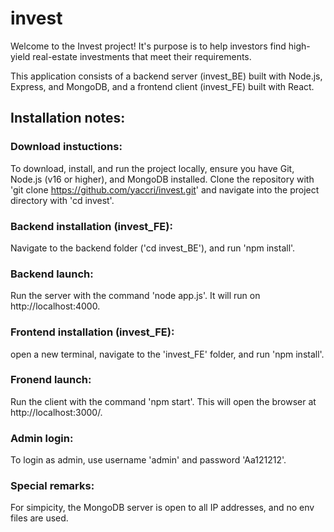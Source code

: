# invest

Welcome to the Invest project!
It's purpose is to help investors find high-yield real-estate investments that meet their requirements.

This application consists of a backend server (invest_BE) built with Node.js, Express, and MongoDB, and a frontend client (invest_FE) built with React.

## Installation notes:

### Download instuctions:

To download, install, and run the project locally, ensure you have Git, Node.js (v16 or higher), and MongoDB installed.
Clone the repository with 'git clone https://github.com/yaccri/invest.git' and navigate into the project directory with 'cd invest'.

### Backend installation (invest_FE):

Navigate to the backend folder ('cd invest_BE'), and run 'npm install'.

### Backend launch:

Run the server with the command 'node app.js'. It will run on http://localhost:4000.

### Frontend installation (invest_FE):

open a new terminal, navigate to the 'invest_FE' folder, and run 'npm install'.

### Fronend launch:

Run the client with the command 'npm start'. This will open the browser at http://localhost:3000/.

### Admin login:

To login as admin, use username 'admin' and password 'Aa121212'.

### Special remarks:

For simpicity, the MongoDB server is open to all IP addresses, and no env files are used.

